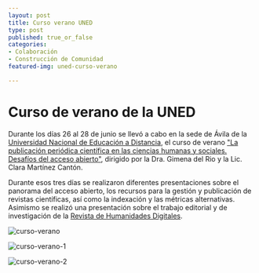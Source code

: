 ```yaml
---
layout: post
title: Curso verano UNED
type: post
published: true_or_false
categories:
- Colaboración
- Construcción de Comunidad
featured-img: uned-curso-verano

---
```


# Curso de verano de la UNED

Durante los días 26 al 28 de junio se llevó a cabo en la sede de Ávila de la <a href="https://www.uned.es/universidad/inicio.html" target="_blank">Universidad Nacional de Educación a Distancia</a>, el curso de verano <a href="https://extension.uned.es/actividad/idactividad/19244" target="_blank">"La publicación periódica científica en las ciencias humanas y sociales. Desafíos del acceso abierto"</a>, dirigido por la Dra. Gimena del Rio y la Lic. Clara Martínez Cantón.

Durante esos tres días se realizaron diferentes presentaciones sobre el panorama del acceso abierto, los recursos para la gestión y publicación de revistas científicas, así como la indexación y las métricas alternativas.
Asimismo se realizó una presentación sobre el trabajo editorial y de investigación de la <a href="http://revistas.uned.es/index.php/RHD/index" target="_blank">Revista de Humanidades Digitales</a>.


![curso-verano](/assets/img/posts/cartel-uned-curso-verano.jpeg)

![curso-verano-1](/assets/img/posts/curso-verano-1.jpg)

![curso-verano-2](/assets/img/posts/curso-verano-2.jpg)